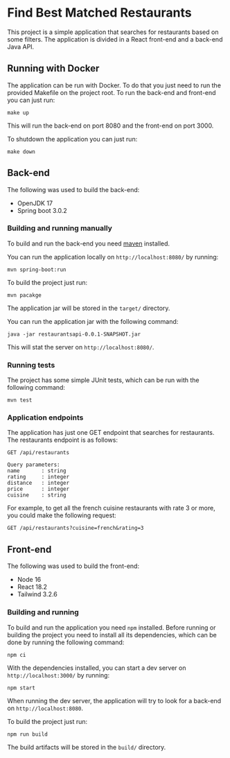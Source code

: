 # Find Best Matched Restaurants

This project is a simple application that searches for restaurants based on some filters.
The application is divided in a React front-end and a back-end Java API.

## Running with Docker
The application can be run with Docker. To do that you just need to run the provided Makefile on the project root.
To run the back-end and front-end you can just run:

```
make up
```

This will run the back-end on port 8080 and the front-end on port 3000.

To shutdown the application you can just run:

```
make down
```

## Back-end

The following was used to build the back-end:
* OpenJDK 17
* Spring boot 3.0.2

### Building and running manually

To build and run the back-end you need [maven](https://maven.apache.org/) installed.

You can run the application locally on `http://localhost:8080/` by running:
```
mvn spring-boot:run
```

To build the project just run:
```
mvn pacakge
```
The application jar will be stored in the `target/` directory.

You can run the application jar with the following command:
```
java -jar restaurantsapi-0.0.1-SNAPSHOT.jar
```
This will stat the server on `http://localhost:8080/`.

### Running tests

The project has some simple JUnit tests, which can be run with the following command:
```
mvn test
```

### Application endpoints

The application has just one GET endpoint that searches for restaurants.
The restaurants endpoint is as follows:

```
GET /api/restaurants

Query parameters:
name       : string
rating     : integer
distance   : integer
price      : integer
cuisine    : string

```

For example, to get all the french cuisine restaurants with rate 3 or more, you could make the
following request:

```
GET /api/restaurants?cuisine=french&rating=3
```

## Front-end

The following was used to build the front-end:
* Node 16
* React 18.2
* Tailwind 3.2.6

### Building and running

To build and run the application you need `npm` installed. Before running or building the project you need to install all its dependencies, which can be done by running the following command:
```
npm ci
```

With the dependencies installed, you can start a dev server on `http://localhost:3000/` by running:
```
npm start
```
When running the dev server, the application will try to look for a back-end on `http://localhost:8080`.

To build the project just run:
```
npm run build
```
The build artifacts will be stored in the `build/` directory.
